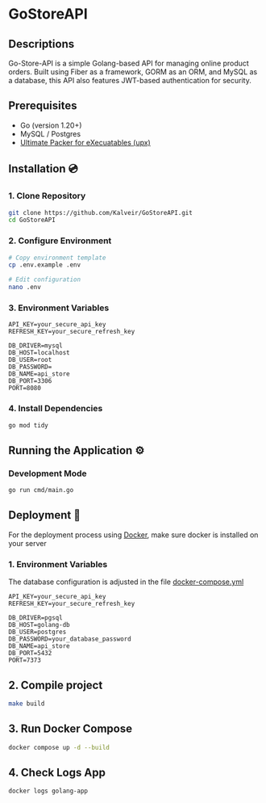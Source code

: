 # GoStoreAPI
## Descriptions
Go-Store-API is a simple Golang-based API for managing online product orders. Built using Fiber as a framework, GORM as an ORM, and MySQL as a database, this API also features JWT-based authentication for security.
## Prerequisites
- Go (version 1.20+)
- MySQL / Postgres
- [Ultimate Packer for eXecuatables (upx)](https://upx.github.io)

## Installation :cd:

### 1. Clone Repository
```bash
git clone https://github.com/Kalveir/GoStoreAPI.git
cd GoStoreAPI
```

### 2. Configure Environment
```bash
# Copy environment template
cp .env.example .env

# Edit configuration
nano .env
```

### 3. Environment Variables
```
API_KEY=your_secure_api_key
REFRESH_KEY=your_secure_refresh_key

DB_DRIVER=mysql
DB_HOST=localhost
DB_USER=root
DB_PASSWORD=
DB_NAME=api_store
DB_PORT=3306
PORT=8080
```

### 4. Install Dependencies
```bash
go mod tidy
```

## Running the Application ⚙️

### Development Mode
```bash
go run cmd/main.go
```

## Deployment :rocket:
For the deployment process using [Docker](https://www.docker.com/), make sure docker is installed on your server
### 1. Environment Variables
The database configuration is adjusted in the file [docker-compose.yml](https://github.com/Kalveir/GoStoreAPI/blob/main/docker-compose.yml)
```
API_KEY=your_secure_api_key
REFRESH_KEY=your_secure_refresh_key

DB_DRIVER=pgsql
DB_HOST=golang-db
DB_USER=postgres
DB_PASSWORD=your_database_password
DB_NAME=api_store
DB_PORT=5432
PORT=7373
```
## 2. Compile project
```bash
make build
```
## 3. Run Docker Compose
```bash
docker compose up -d --build
```
## 4. Check Logs App
```bash
docker logs golang-app
```
